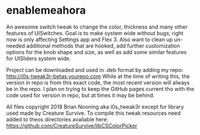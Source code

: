 # enablemeahora

An awesome switch tweak to change the color, thickness and many other features of UISwitches. 
Goal is to make system wide without bugs; right now is only affecting Settings app and Flex 3.
Also want to clean up un-needed additional methods that are hooked, add further customization options for the knob shape and size,
as well as add some similar features for UISliders system wide.

Project can be downloaded and used in .deb format by adding my repo: http://i0s-tweak3r-betas.yourepo.com
While at the time of writing this, the version in repo is from this exact code, the most recent version will always be in the repo.
I plan on trying to keep the GitHub pages current tho with the code used for version in repo, but at times it may be behind.

All files copyright 2018 Brian Nooning aka i0s_tweak3r except for library used made by Creature Survive.
To compile this tweak resources need added to theos directories available here: 
https://github.com/CreatureSurvive/libCSColorPicker
